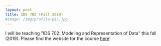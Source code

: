 ```yaml
---
layout: post
title: IDS 702 (Fall 2019)
#image: /img/profile-pic.jpg
---
```


I will be teaching "IDS 702: Modeling and Representation of Data" this fall (2019). Please find the website for the course [here](https://akandelanre.github.io/IDS702_F19/)!
